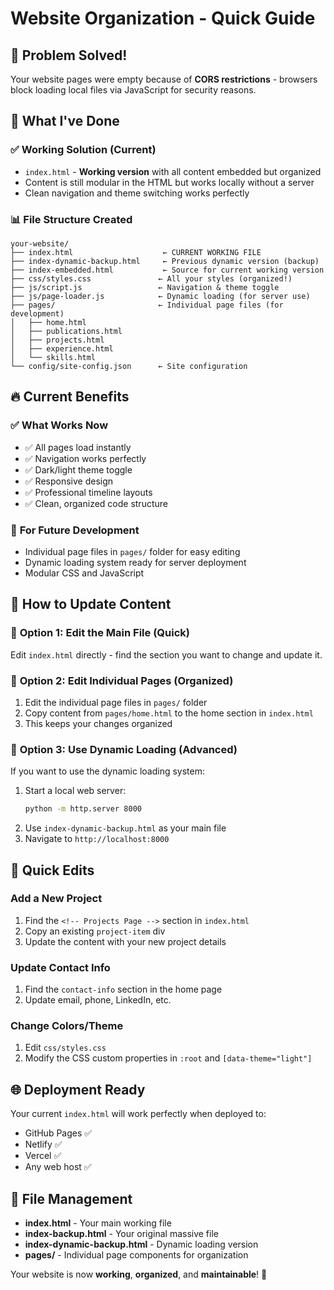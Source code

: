 # Website Organization - Quick Guide

## 🎯 Problem Solved!

Your website pages were empty because of **CORS restrictions** - browsers block loading local files via JavaScript for security reasons. 

## 📁 What I've Done

### ✅ **Working Solution (Current)**
- `index.html` - **Working version** with all content embedded but organized
- Content is still modular in the HTML but works locally without a server
- Clean navigation and theme switching works perfectly

### 📊 **File Structure Created**
```
your-website/
├── index.html                    ← CURRENT WORKING FILE
├── index-dynamic-backup.html     ← Previous dynamic version (backup)
├── index-embedded.html           ← Source for current working version
├── css/styles.css               ← All your styles (organized!)
├── js/script.js                 ← Navigation & theme toggle
├── js/page-loader.js            ← Dynamic loading (for server use)
├── pages/                       ← Individual page files (for development)
│   ├── home.html
│   ├── publications.html
│   ├── projects.html
│   ├── experience.html
│   └── skills.html
└── config/site-config.json      ← Site configuration
```

## 🔥 Current Benefits

### ✅ **What Works Now**
- ✅ All pages load instantly
- ✅ Navigation works perfectly
- ✅ Dark/light theme toggle
- ✅ Responsive design
- ✅ Professional timeline layouts
- ✅ Clean, organized code structure

### 🚀 **For Future Development**
- Individual page files in `pages/` folder for easy editing
- Dynamic loading system ready for server deployment
- Modular CSS and JavaScript

## 📝 How to Update Content

### 🔧 **Option 1: Edit the Main File (Quick)**
Edit `index.html` directly - find the section you want to change and update it.

### 🔧 **Option 2: Edit Individual Pages (Organized)**
1. Edit the individual page files in `pages/` folder
2. Copy content from `pages/home.html` to the home section in `index.html`
3. This keeps your changes organized

### 🔧 **Option 3: Use Dynamic Loading (Advanced)**
If you want to use the dynamic loading system:
1. Start a local web server:
   ```bash
   python -m http.server 8000
   ```
2. Use `index-dynamic-backup.html` as your main file
3. Navigate to `http://localhost:8000`

## 🎨 Quick Edits

### Add a New Project
1. Find the `<!-- Projects Page -->` section in `index.html`
2. Copy an existing `project-item` div
3. Update the content with your new project details

### Update Contact Info
1. Find the `contact-info` section in the home page
2. Update email, phone, LinkedIn, etc.

### Change Colors/Theme
1. Edit `css/styles.css`
2. Modify the CSS custom properties in `:root` and `[data-theme="light"]`

## 🌐 Deployment Ready

Your current `index.html` will work perfectly when deployed to:
- GitHub Pages ✅
- Netlify ✅
- Vercel ✅
- Any web host ✅

## 🔄 File Management

- **index.html** - Your main working file
- **index-backup.html** - Your original massive file
- **index-dynamic-backup.html** - Dynamic loading version
- **pages/** - Individual page components for organization

Your website is now **working**, **organized**, and **maintainable**! 🎉
